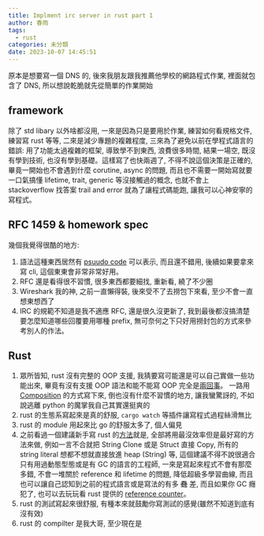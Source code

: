 ```yaml
---
title: Implment irc server in rust part 1
author: 春雨
tags:
  - rust
categories: 未分類
date: 2023-10-07 14:45:51
---
```



原本是想要寫一個 DNS 的, 後來我朋友跟我推薦他學校的網路程式作業, 裡面就包含了 DNS, 所以想說乾脆就先從簡單的作業開始

## framework
除了 std libary 以外啥都沒用, 一來是因為只是要用於作業, 練習如何看規格文件, 練習寫 rust 等等, 二來是減少專題的複雜程度, 三來為了避免以前在學程式語言的錯誤: 用了功能太過複雜的框架, 導致學不到東西, 浪費很多時間, 結果一場空, 既沒有學到技術, 也沒有學到基礎。這樣寫了也快兩週了, 不得不說這個決策是正確的, 畢竟一開始也不會遇到什麼 corutine, async 的問題, 而且也不需要一開始寫就要一口氣搞懂 lifetime, trait, generic 等沒接觸過的概念, 也就不會上 stackoverflow 找答案 trail and error 就為了讓程式碼能跑, 讓我可以心神安寧的寫程式。

## RFC 1459 & homework spec
幾個我覺得很酷的地方:
1. 語法這種東西居然有 [psuudo code](https://www.freecodecamp.org/news/what-are-bnf-and-ebnf/) 可以表示, 而且還不錯用, 後續如果要拿來寫 cli, 這個東東會非常非常好用。
2. RFC 還是看得很不習慣, 很多東西都要細找, 重新看, 繞了不少圈
3. Wireshark 我的神, 之前一直懶得裝, 後來受不了去撈包下來看, 至少不會一直想東想西了
8. IRC 的規範不知道是我不適應 RFC, 還是很久沒更新了, 我到最後都沒搞清楚要怎麼知道哪些回覆要用哪種 prefix, 無可奈何之下只好用撈封包的方式來參考別人的作法。


## Rust 
1. 眾所皆知, rust 沒有完整的 OOP 支援, 我猜要寫可能還是可以自己實做一些功能出來, 畢竟有沒有支援 OOP 語法和能不能寫 OOP 完全是[兩回事](https://hackmd.io/@sysprog/c-oop)。 一路用 [Composition](https://www.youtube.com/watch?v=hxGOiiR9ZKg&ab_channel=CodeAesthetic) 的方式寫下來, 倒也沒有什麼不習慣的地方, 讓我蠻驚訝的, 不如說逃離 python 的魔掌我自己其實還挺爽的
2. rust 的生態系寫起來是真的舒服, `cargo watch` 等插件讓寫程式過程絲滑無比
3. rust 的 module 用起來比 go 的舒服太多了, 個人偏見
4. 之前看過一個建議新手寫 rust 的[方法](https://youtu.be/2hXNd6x9sZs?si=POoo3vx7464yVOGH&t=555)就是, 全部將用最沒效率但是最好寫的方法來做, 例如一言不合就把 String Clone 或是 Struct 直接 Copy, 所有的 string literal 想都不想就直接放進 heap (String) 等, 這個建議不得不說很適合只有用過動態型態或是有 GC 的語言的工程師, 一來是寫起來程式不會有那麼多錯, 不會一堆關於 reference 和 lifetime 的問題, 降低超級多學習曲線, 而且也可以讓自己認知到之前的程式語言或是寫法的有多 ~~蠢~~ 差, 而且如果你 GC 癮犯了, 也可以去玩玩看 rust 提供的 [reference counter](https://doc.rust-lang.org/book/ch15-04-rc.html)。
5. rust 的測試寫起來很舒服, 有種本來就鼓勵你寫測試的感覺(雖然不知道到底有沒有效)
6. rust 的 compilter 是我大哥, 至少現在是